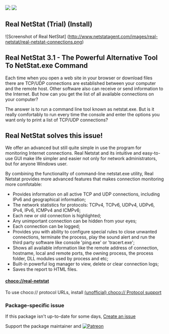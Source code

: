 [![](https://img.shields.io/chocolatey/v/real-netstat?color=green&label=real-netstat)](https://chocolatey.org/packages/real-netstat) [![](https://img.shields.io/chocolatey/dt/real-netstat)](https://chocolatey.org/packages/real-netstat)

## Real NetStat (Trial) (Install)

![Screenshot of Real NetStat] (http://www.netstatagent.com/images/real-netstat/real-netstat-connections.png)

## Real NetStat 3.1 - The Powerful Alternative Tool To NetStat.exe Command

Each time when you open a web site in your browser or download files there are TCP/UDP connections are established between your computer and the remote host. Other software also can receive or send information to the Internet. But how can you get the list of all available connections on your computer?

The answer is to run a command line tool known as netstat.exe. But is it really comfortably to run every time the console and enter the options you want only to print a list of TCP/UDP connections?

## Real NetStat solves this issue!

We offer an advanced but still quite simple in use the program for monitoring Internet connections. Real Netstat and its intuitive and easy-to-use GUI make life simpler and easier not only for network administrators, but for anyone Windows user.

By combining the functionality of command-line netstat.exe utility, Real Netstat provides more advanced features that makes connection monitoring more comfotable:

* Provides information on all active TCP and UDP connections, including IPv6 and geographical information;
* The network statistics for protocols: TCPv4, TCPv6, UDPv4, UDPv6, IPv4, IPv6, ICMPv4 and ICMPv6;
* Each new or old connection is highlighted;
* Any unimportant connection can be hidden from your eyes;
* Each connection can be logged;
* Provides you with ability to configure special rules to close unwanted connections, terminate the process, play the sound alert and run the third party software like console 'ping.exe' or 'tracert.exe';
* Shows all available information like the remote address of connection, hostname, local and remote ports, the owning process, the process folder, DLL modules used by process and etc;
* Built-in powerful log manager to view, delete or clear connection logs;
* Saves the report to HTML files.

#### [choco://real-netstat](choco://real-netstat)
To use choco:// protocol URLs, install [(unofficial) choco:// Protocol support ](https://chocolatey.org/packages/choco-protocol-support)

### Package-specific issue
If this package isn't up-to-date for some days, [Create an issue](https://github.com/tunisiano187/Chocolatey-packages/issues/new/choose)

Support the package maintainer and [![Patreon](https://cdn.jsdelivr.net/gh/tunisiano187/Chocolatey-packages@d15c4e19c709e7148588d4523ffc6dd3cd3c7e5e/icons/patreon.png)](https://www.patreon.com/tunisiano)

